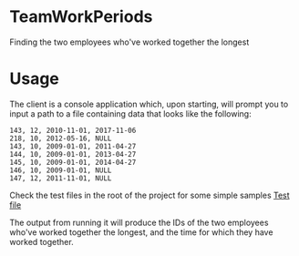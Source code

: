 # TeamWorkPeriods
Finding the two employees who've worked together the longest

# Usage
The client is a console application which, upon starting, will prompt you to input a path to a file containing data that looks like the following:

    143, 12, 2010-11-01, 2017-11-06
    218, 10, 2012-05-16, NULL
    143, 10, 2009-01-01, 2011-04-27
    144, 10, 2009-01-01, 2013-04-27
    145, 10, 2009-01-01, 2014-04-27
    146, 10, 2009-01-01, NULL
    147, 12, 2011-11-01, NULL

Check the test files in the root of the project for some simple samples [Test file](test.txt)

The output from running it will produce the IDs of the two employees who've worked together the longest, and the time for which they have worked together.
